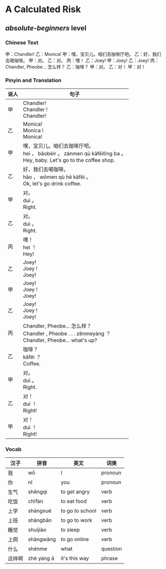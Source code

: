 # A Calculated Risk
## *absolute-beginners* level

### Chinese Text
甲：Chandler!
乙：Monica!
甲：嘿，宝贝儿。咱们去咖啡厅吧。
乙：好，我们去喝咖啡。
甲：对。
乙：对。
丙：嘿！
乙：Joey!
甲：Joey!
乙：Joey!
丙：Chandler, Pheobe... 怎么样？
乙：咖啡？
甲：对。
乙：对！
甲：对！

### Pinyin and Translation
|说人|句子|
|----|----|
|甲|Chandler!<br />Chandler !<br />Chandler!|
|乙|Monica!<br />Monica !<br />Monica!|
|甲|嘿，宝贝儿。咱们去咖啡厅吧。<br />hei ， bǎobèir 。 zánmen qù kāfēitīng ba 。<br />Hey, baby. Let's go to the coffee shop.|
|乙|好，我们去喝咖啡。<br />hǎo ， wǒmen qù hē kāfēi 。<br />Ok, let's go drink coffee.|
|甲|对。<br />duì 。<br />Right.|
|乙|对。<br />duì 。<br />Right.|
|丙|嘿！<br />hei ！<br />Hey!|
|乙|Joey!<br />Joey !<br />Joey!|
|甲|Joey!<br />Joey !<br />Joey!|
|乙|Joey!<br />Joey !<br />Joey!|
|丙|Chandler, Pheobe... 怎么样？<br />Chandler ,  Pheobe . . .  zěnmeyàng ？<br />Chandler, Pheobe... what's up?|
|乙|咖啡？<br />kāfēi ？<br />Coffee.|
|甲|对。<br />duì 。<br />Right.|
|乙|对！<br />duì ！<br />Right!|
|甲|对！<br />duì ！<br />Right!|
### Vocab
|汉子|拼音|英文|词类|
|----|----|----|----|
|我|wǒ|I|pronoun|
|你|nǐ|you|pronoun|
|生气|shēngqì|to get angry|verb|
|吃饭|chīfàn|to eat food|verb|
|上学|shàngxué|to go to school|verb|
|上班|shàngbān|to go to work|verb|
|睡觉|shuìjiào|to sleep|verb|
|上网|shàngwǎng|to go online|verb|
|什么|shénme|what|question|
|这样啊|zhè yàng ā|it's this way|phrase|
